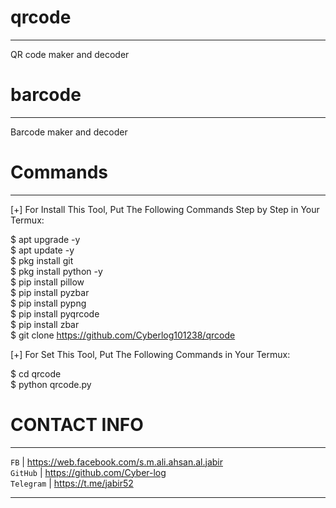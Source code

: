 # qrcode
______________

QR code maker and decoder
# barcode
______________
Barcode maker and
decoder 

# **Commands** 
______________

[+] For Install This Tool, Put The Following Commands Step by Step in Your Termux:


$ apt upgrade -y <br /> 
$ apt update -y<br />
$ pkg install git <br />
$ pkg install python -y<br />
$ pip install pillow<br />
$ pip install pyzbar<br />
$ pip install pypng<br />
$ pip install pyqrcode<br />
$ pip install zbar<br />
$ git clone https://github.com/Cyberlog101238/qrcode


[+] For Set This Tool, Put The Following Commands in Your Termux:

$ cd qrcode<br />
$ python qrcode.py

#        **CONTACT INFO**
   ______________
       

`FB`         | https://web.facebook.com/s.m.ali.ahsan.al.jabir <br />
`GitHub`     | https://github.com/Cyber-log <br />
`Telegram`   | https://t.me/jabir52 <br /> 

   ______________
